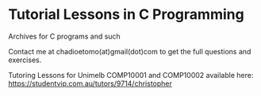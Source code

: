 # Tutorial Lessons in C Programming
Archives for C programs and such

Contact me at chadioetomo(at)gmail(dot)com to get the full questions and exercises.

Tutoring Lessons for Unimelb COMP10001 and COMP10002 available here:
https://studentvip.com.au/tutors/9714/christopher
